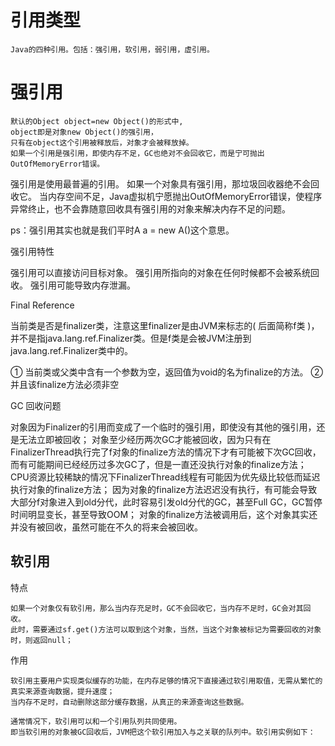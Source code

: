 
# 引用类型

	Java的四种引用。包括：强引用，软引用，弱引用，虚引用。

# 强引用

    默认的Object object=new Object()的形式中,
    object即是对象new Object()的强引用，
    只有在object这个引用被释放后，对象才会被释放掉。
    如果一个引用是强引用，即使内存不足，GC也绝对不会回收它，而是宁可抛出OutOfMemoryError错误。


强引用是使用最普遍的引用。
如果一个对象具有强引用，那垃圾回收器绝不会回收它。
当内存空间不足，Java虚拟机宁愿抛出OutOfMemoryError错误，使程序异常终止，也不会靠随意回收具有强引用的对象来解决内存不足的问题。

ps：强引用其实也就是我们平时A a = new A()这个意思。

强引用特性

强引用可以直接访问目标对象。
强引用所指向的对象在任何时候都不会被系统回收。
强引用可能导致内存泄漏。



Final Reference

当前类是否是finalizer类，注意这里finalizer是由JVM来标志的( 后面简称f类 )，并不是指java.lang.ref.Finalizer类。但是f类是会被JVM注册到java.lang.ref.Finalizer类中的。

① 当前类或父类中含有一个参数为空，返回值为void的名为finalize的方法。
② 并且该finalize方法必须非空


GC 回收问题

对象因为Finalizer的引用而变成了一个临时的强引用，即使没有其他的强引用，还是无法立即被回收；
对象至少经历两次GC才能被回收，因为只有在FinalizerThread执行完了f对象的finalize方法的情况下才有可能被下次GC回收，而有可能期间已经经历过多次GC了，但是一直还没执行对象的finalize方法；
CPU资源比较稀缺的情况下FinalizerThread线程有可能因为优先级比较低而延迟执行对象的finalize方法；
因为对象的finalize方法迟迟没有执行，有可能会导致大部分f对象进入到old分代，此时容易引发old分代的GC，甚至Full GC，GC暂停时间明显变长，甚至导致OOM；
对象的finalize方法被调用后，这个对象其实还并没有被回收，虽然可能在不久的将来会被回收。




    
##  软引用

特点
    
    如果一个对象仅有软引用，那么当内存充足时，GC不会回收它，当内存不足时，GC会对其回收。
    此时，需要通过sf.get()方法可以取到这个对象，当然，当这个对象被标记为需要回收的对象时，则返回null；

作用

    软引用主要用户实现类似缓存的功能，在内存足够的情况下直接通过软引用取值，无需从繁忙的真实来源查询数据，提升速度；
    当内存不足时，自动删除这部分缓存数据，从真正的来源查询这些数据。

    通常情况下，软引用可以和一个引用队列共同使用。
    即当软引用的对象被GC回收后，JVM把这个软引用加入与之关联的队列中。软引用实例如下：











